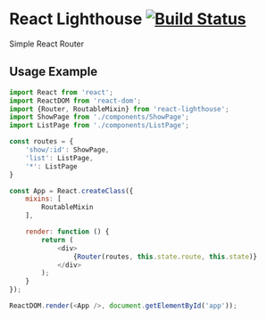 # React Lighthouse [![Build Status](https://travis-ci.org/MunGell/react-lighthouse.svg?branch=master)](https://travis-ci.org/MunGell/react-lighthouse)

Simple React Router

## Usage Example

```javascript
import React from 'react';
import ReactDOM from 'react-dom';
import {Router, RoutableMixin} from 'react-lighthouse';
import ShowPage from './components/ShowPage';
import ListPage from './components/ListPage';

const routes = {
    'show/:id': ShowPage,
    'list': ListPage,
    '*': ListPage
}

const App = React.createClass({
    mixins: [
        RoutableMixin
    ],

    render: function () {
        return (
            <div>
                {Router(routes, this.state.route, this.state)}
            </div>
        );
    }
});

ReactDOM.render(<App />, document.getElementById('app'));
```
